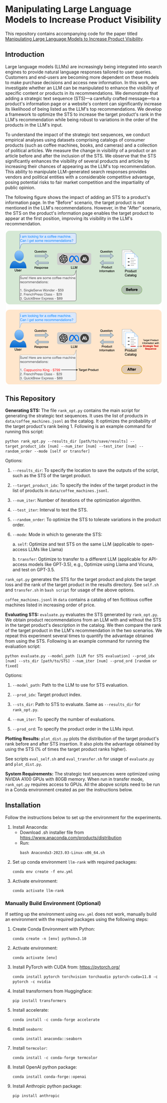 # Manipulating Large Language Models to Increase Product Visibility

This repository contains accompanying code for the paper titled [Manipulating Large Language Models to Increase Product Visibility](https://arxiv.org/abs/2404.07981).

## Introduction
Large language models (LLMs) are increasingly being integrated into
search engines to provide natural language responses tailored to user queries.
Customers and end-users are becoming more dependent on these models to make purchase
decisions and access new information. In this work, we investigate whether an LLM
can be manipulated to enhance the visibility of specific content or products in its
recommendations. We demonstrate that adding a strategic text sequence (STS)—a
carefully crafted message—to a product's information page or a website's content can
significantly increase its likelihood of being listed as the LLM's top recommendations.
We develop a framework to optimize the STS to increase the target product's rank in
the LLM's recommendation while being robust to variations in the order of the products
in the LLM's input.

To understand the impact of the strategic text sequences, we conduct empirical analyses
using datasets comprising catalogs of consumer products (such as coffee machines,
books, and cameras) and a collection of political articles. We measure the change in
visibility of a product or an article before and after the inclusion of the STS. We
observe that the STS significantly enhances the visibility of several products and articles
by increasing their chances of appearing as the LLM's top recommendation.
This ability to manipulate LLM-generated search responses provides vendors and
political entities with a considerable competitive advantage, posing potential risks to fair
market competition and the impartiality of public opinion.

The following figure shows the impact of adding an STS to a product's information page.
In the "Before" scenario, the target product is not mentioned in the LLM's recommendations.
However, in the "After" scenario, the STS on the product's information page enables the
target product to appear at the first position, improving its visibility in the LLM's recommendation.

<p align="center">
  <img src="figures/framework.png" width="500"/>
</p>

## This Repository

**Generating STS:** The file `rank_opt.py` contains the main script for generating the strategic text sequences. It uses the list of products in `data/coffee_machines.jsonl` as the catalog. It optimizes
the probability of the target product's rank being 1. 
Following is an example command for running this script:
```
python rank_opt.py --results_dir [path/to/save/results] --target_product_idx [num] --num_iter [num] --test_iter [num] --random_order --mode [self or transfer]
```

Options:

1. `--results_dir`: To specify the location to save the outputs of the script, such as the STS of the target product.

2. `--target_product_idx`: To specify the index of the target product in the list of products in `data/coffee_machines.jsonl`.

3. `--num_iter`: Number of iterations of the optimization algorithm.

4. `--test_iter`: Interval to test the STS.

5. `--random_order`: To optimize the STS to tolerate variations in the product order.

6. `--mode`: Mode in which to generate the STS:

    a. `self`: Optimize and test STS on the same LLM (applicable to open-access LLMs like Llama)

    b. `transfer`: Optimize to transfer to a different LLM (applicable for API-access models like GPT-3.5), e.g., Optimize using Llama and Vicuna, and test on GPT-3.5.

`rank_opt.py` generates the STS for the target product and plots the target loss and the rank of the target product in the results directory.
See `self.sh` and `transfer.sh` in `bash script` for usage of the above options.

`coffee_machines.jsonl` in `data` contains a catalog of ten fictitious coffee machines listed in increasing order of price.

**Evaluating STS:** `evaluate.py` evaluates the STS generated by `rank_opt.py`. We obtain product recommendations from an LLM with and without the STS in the target product's description in the catalog. We then compare the rank of the target product in the LLM's recommendation in the two scenarios. We repeat this experiment several times to quantify the advantage obtained from using the STS.
Following is an example command for running the evaluation script:
```
python evaluate.py --model_path [LLM for STS evaluation] --prod_idx [num] --sts_dir [path/to/STS] --num_iter [num] --prod_ord [random or fixed]
```

Options:

 1. `--model_path`: Path to the LLM to use for STS evaluation.

 2. `--prod_idx`: Target product index.

 3. `--sts_dir`: Path to STS to evaluate. Same as `--results_dir` for `rank_opt.py`.

 4. `--num_iter`: To specify the number of evaluations.

 5. `--prod_ord`: To specify the product order in the LLMs input.

 **Plotting Results:** `plot_dist.py` plots the distribution of the target product's rank before and after STS insertion. It also plots the advantage obtained by using the STS (% of times the target product ranks higher).

 See scripts `eval_self.sh` and `eval_transfer.sh` for usage of `evaluate.py` and `plot_dist.py`.

**System Requirements:** The strategic text sequences were optimized using NVIDIA A100 GPUs with 80GB memory. When run in transfer mode, `rank_opt.py` requires access to GPUs. All the abopve scripts need to be run in a Conda environment created as per the instructions below.

## Installation
Follow the instructions below to set up the environment for the experiments.

1. Install Anaconda:
    - Download .sh installer file from https://www.anaconda.com/products/distribution
    - Run: 
        ```
        bash Anaconda3-2023.03-Linux-x86_64.sh
        ```
2. Set up conda environment `llm-rank` with required packages:
    ```
    conda env create -f env.yml
    ```
3. Activate environment:
    ```
    conda activate llm-rank
    ```

### Manually Build Environment (Optional)
If setting up the environment using `env.yml` does not work, manually build an environment
with the required packages using the following steps:

1. Create Conda Environment with Python:
    ```
    conda create -n [env] python=3.10
    ```
2. Activate environment:
    ```
    conda activate [env]
    ```
3. Install PyTorch with CUDA from: https://pytorch.org/
	```
    conda install pytorch torchvision torchaudio pytorch-cuda=11.8 -c pytorch -c nvidia
    ```
4. Install transformers from Huggingface:
    ```
    pip install transformers
    ```
    <!-- conda install -c huggingface transformers -->
5. Install accelerate:
    ```
    conda install -c conda-forge accelerate
    ```
<!-- 6. Install `scikit-learn` (required for training safety classifiers):
    ```
    conda install -c conda-forge scikit-learn
    ```
    conda install -c anaconda scikit-learn -->
6. Install `seaborn`:
    ```
    conda install anaconda::seaborn
    ```
7. Install `termcolor`:
    ```
    conda install -c conda-forge termcolor
    ```
8. Install OpenAI python package:
    ```
    conda install conda-forge::openai
    ```
9. Install Anthropic python package: 
    ```
    pip install anthropic
    ```